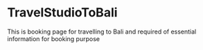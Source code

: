 # TravelStudioToBali
This is booking page for travelling to Bali and required of essential information for booking purpose 
